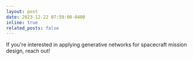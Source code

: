 ```yaml
---
layout: post
date: 2023-12-22 07:59:00-0400
inline: true
related_posts: false
---
```


If you're interested in applying generative networks for spacecraft mission design, reach out!
